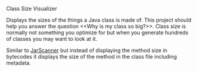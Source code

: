 Class Size Visualizer

Displays the sizes of the things a Java class is made of. This project should help you answer the question <<Why is my class so big?>>. Class size is normally not something you optimize for but when you generate hundreds of classes you may want to look at it.

Similar to [JarScanner](adoptopenjdk/jitwatch/jarscanner) but instead of displaying the method size in bytecodes it displays the size of the method in the class file including metadata.

